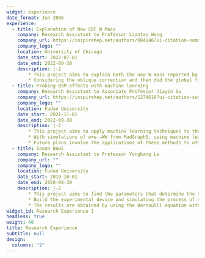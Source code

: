 ```yaml
---
widget: experience
date_format: Jan 2006
experience:
  - title: Explanation of New CDF W Mass
    company: Research Assistant to Professor Liantao Wang
    company_url: https://inspirehep.net/authors/984146?ui-citation-summary=true&ui-exclude-self-citations=true
    company_logo: ""
    location: University of Chicago
    date_start: 2022-07-01
    date_end: 2022-09-30
    description: |-2
        * This project aims to explain both the new W mass reported by Fermi Lab and the long existed discrepancy of forward-backward asymmetry by introducing new vector-like quarks
        * Considering the oblique correction and then did the global fitting to find the reasonable mass of the new particles
  - title: Probing BSM effects with machine learning
    company: Research Assistant to Associate Professor Jiayin Gu
    company_url: https://inspirehep.net/authors/1274618?ui-citation-summary=true&ui-exclude-self-citations=true
    company_logo: ""
    location: Fudan University
    date_start: 2021-11-01
    date_end: 2022-09-30
    description: |-2
        * This project aims to apply machine learning techniques to the phenomenological analyses of the Standard Model Effective Field Theory (SMEFT), with a focus on the measurements at future lepton colliders.
        * With simulations of e+e-→WW from MadGraph5, using machine learning to find the likelihood ratio in terms of the Wilson coefficients of dimension-six operators in this process
        * Future plans involve the applications of these methods to other processes, such as top-pair productions.
  - title: Saxon Bowl
    company: Research Assistant to Professor Yongkang Le
    company_url: ""
    company_logo: ""
    location: Fudan University
    date_start: 2019-10-01
    date_end: 2020-08-30
    description: |-2
        * This project aims to find the parameters that determine the time of the sinking of a bowl with a hole in its base.
        * Build the experimental device and simulating the process of sinking by COMSOL.
        * The results are obtained by using the Bernoulli equation with losses and solving the differentia equations using numerical simulation by Mathematica.
widget_id: Research Experience 1
headless: true
weight: 40
title: Research Experience
subtitle: null
design:
  columns: "2"
---
```

